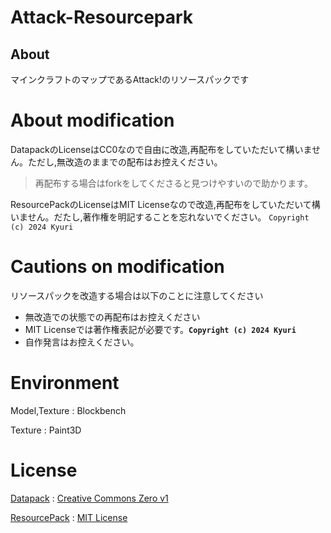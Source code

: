 # Attack-Resourcepark

## About
マインクラフトのマップであるAttack!のリソースパックです

# About modification
DatapackのLicenseはCC0なので自由に改造,再配布をしていただいて構いません。ただし,無改造のままでの配布はお控えください。
> 再配布する場合はforkをしてくださると見つけやすいので助かります。

ResourcePackのLicenseはMIT Licenseなので改造,再配布をしていただいて構いません。だたし,著作権を明記することを忘れないでください。
`Copyright (c) 2024 Kyuri`

# Cautions on modification
リソースパックを改造する場合は以下のことに注意してください
- 無改造での状態での再配布はお控えください
- MIT Licenseでは著作権表記が必要です。**`Copyright (c) 2024 Kyuri`**
- 自作発言はお控えください。

# Environment
Model,Texture : Blockbench

Texture : Paint3D

# License
[Datapack](attack) : [Creative Commons Zero v1](attack/licence.txt)

[ResourcePack](attack_resource) : [MIT License](attack_resource/licence.txt)
